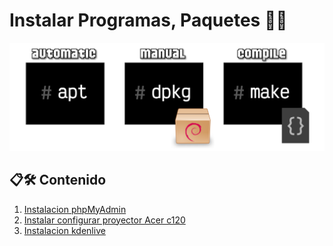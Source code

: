 # Instalar Programas, Paquetes 🦹🦸

![imge paquetes](./debian-apt-apt-get-dpkg.png)

## 📋🛠️ Contenido

1. [Instalacion phpMyAdmin](./instal_phpmyadmin/install-phpMyadmin.md)
2. [Instalar configurar proyector Acer c120](./proyectorAcer/usoProyector.md)
3. [Instalacion kdenlive](./kdenlive/install-kdenlive.md)
